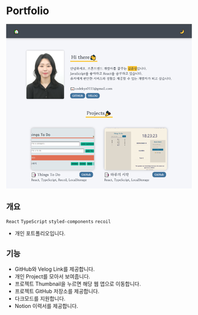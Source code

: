 # Portfolio

![](./public/og_img.PNG)

## 개요

`React` `TypeScript` `styled-components` `recoil`

- 개인 포트폴리오입니다.

## 기능

- GitHub와 Velog Link를 제공합니다.
- 개인 Project를 모아서 보여줍니다.
- 프로젝트 Thumbnail을 누르면 해당 웹 앱으로 이동합니다.
- 프로젝트 GitHub 저장소를 제공합니다.
- 다크모드를 지원합니다.
- Notion 이력서를 제공합니다.
